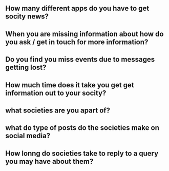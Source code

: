 
## How many different apps do you have to get socity news?

## When you are missing information about how do you ask / get in touch for more information?

## Do you find you miss events due to messages getting lost?

## How much time does it take you get get information out to your socity?

## what societies are you apart of?

## what do type of posts do the societies make on social media?

## How lonng do societies take to reply to a query you may have about them? 


